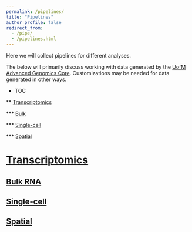 ```yaml
---
permalink: /pipelines/
title: "Pipelines"
author_profile: false
redirect_from:
  - /pipe/
  - /pipelines.html
---
```


Here we will collect pipelines for different analyses.

The below will primarily discuss working with data generated by the [UofM Advanced Genomics Core](https://medresearch.umich.edu/office-research/about-office-research/biomedical-research-core-facilities/advanced-genomics-core). Customizations may be needed for data generated in other ways.

* TOC

** <a href="#transcriptomics">Transcriptomics</a>

*** <a href="#bulk">Bulk</a>

*** <a href="#scRNA">Single-cell</a>

*** <a href="#spatial">Spatial</a>



# [Transcriptomics](#transcriptomics)

## [Bulk RNA](#bulk)

## [Single-cell](#scRNA)

## [Spatial](#spatial)
